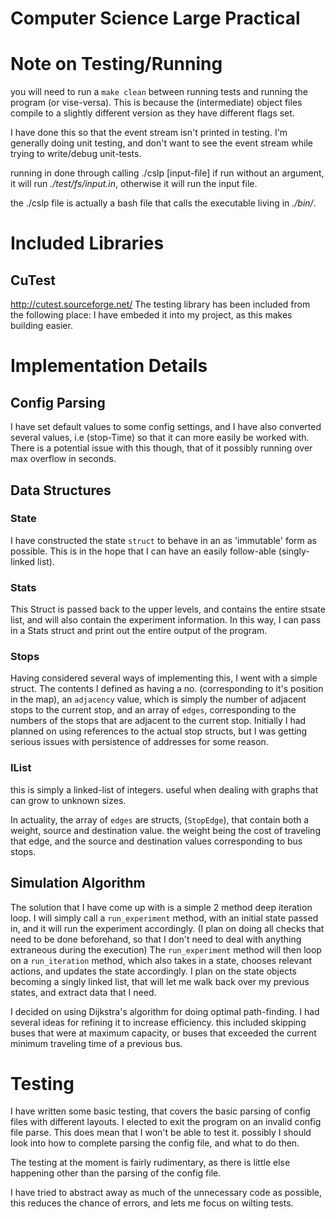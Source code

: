 # Computer Science Large Practical

# Note on Testing/Running

you will need to run a `make clean` between running tests and running the program (or vise-versa).
This is because the (intermediate) object files compile to a slightly different version as they have different flags set.

I have done this so that the event  stream isn't printed in testing. I'm generally doing unit testing, and don't want to see the event stream while trying to write/debug unit-tests.

running in done through calling ./cslp [input-file]
if run without an argument, it will run _./test/fs/input.in_, otherwise it will run the input file. 

the ./cslp file is actually a bash file that calls the executable living in _./bin/_.

# Included Libraries
## CuTest
http://cutest.sourceforge.net/
The testing library has been included from the following place:
I have embeded it into my project, as this makes building easier.

# Implementation Details

## Config Parsing
I have set default values to some config settings, and I have also converted several values,
i.e (stop-Time) so that it can more easily be worked with. There is a potential issue with this though, that of it possibly running over max overflow in seconds.

## Data Structures

### State
I have constructed the state `struct` to behave in an as 'immutable' form as possible.
This is in the hope that I can have an easily follow-able (singly-linked list). 
### Stats
This Struct is passed back to the upper levels, and contains the entire stsate list, and will also contain the experiment information.
In this way, I can pass in a Stats struct and print out the entire output of the program.
### Stops
Having considered several ways of implementing this, I went with a simple struct.
The contents I defined as having a no. (corresponding to it's position in the map),
an `adjacency` value, which is simply the number of adjacent stops to the current stop,
and an array of `edges`, corresponding to the numbers of the stops that are adjacent to the current stop.
Initially I had planned on using references to the actual stop structs, but I was getting serious issues with
persistence of addresses for some reason.
### IList
this is simply a linked-list of integers. useful when dealing with graphs that can grow to unknown sizes.

In actuality, the array of `edges` are structs, (`StopEdge`), that contain both a weight, source and destination
value. the weight being the cost of traveling that edge, and the source and destination values corresponding to
bus stops.

## Simulation Algorithm
The solution that I have come up with is a simple 2 method deep iteration loop.
I will simply call a `run_experiment` method, with an initial state passed in, and it will run the experiment accordingly. (I plan on doing all checks that need to be done beforehand, so that I don't need to deal with anything extraneous during the execution)
The `run_experiment` method will then loop on a `run_iteration` method, which also takes in a state, chooses relevant actions, and updates the state accordingly. I plan on the state objects becoming a singly linked list, that will let me walk back over my previous states, and extract data that I need.

I decided on using Dijkstra's algorithm for doing optimal path-finding. I had several ideas for refining it to increase efficiency. this included skipping buses that were at maximum capacity, or buses that exceeded the current minimum traveling time of a previous bus.
# Testing
I have written some basic testing, that covers the basic parsing of config files with different layouts.
I elected to exit the program on an invalid config file parse. This does mean that I won't be able to test it.
possibly I should look into how to complete parsing the config file, and what to do then.

The testing at the moment is fairly rudimentary, as there is little else happening other than the parsing of the config file.

I have tried to abstract away as much of the unnecessary code as possible, this reduces the chance of errors, and lets me focus on wilting tests.

